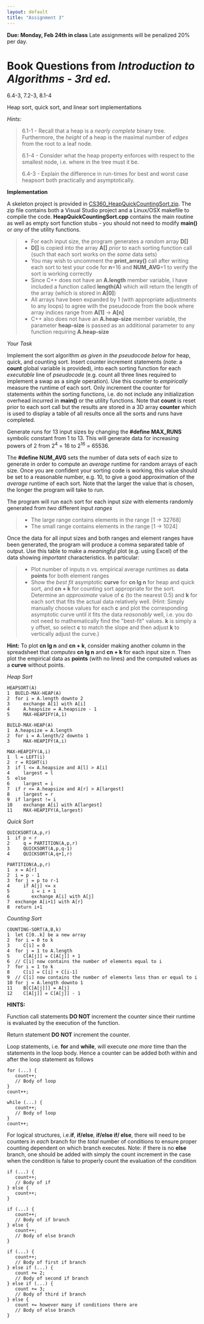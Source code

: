 ```yaml
---
layout: default
title: "Assignment 3"
---
```


**Due: Monday, Feb 24th in class** Late assignments will be penalized 20% per day.

Book Questions from *Introduction to Algorithms - 3rd ed.*
==========================================================

6.4-3, 7.2-3, 8.1-4

Heap sort, quick sort, and linear sort implementations

*Hints:*

> 6.1-1 - Recall that a heap is a *nearly complete* binary tree. Furthermore, the *height* of a heap is the maximal number of *edges* from the root to a leaf node.
>
> 6.1-4 - Consider what the heap property enforces with respect to the smallest node, i.e. where in the tree must it be.
>
> 6.4-3 - Explain the difference in run-times for best and worst case heapsort both practically and asymptotically.

**Implementation**

A skeleton project is provided in [CS360\_HeapQuickCountingSort.zip](../assign/src/CS360_HeapQuickCountingSort.zip). The zip file contains both a Visual Studio project and a Linux/OSX makefile to compile the code. **HeapQuickCountingSort.cpp** contains the main routine as well as empty sort function stubs - you should not need to modify **main()** or *any* of the utility functions.

> -   For each input size, the program generates a *random* array **D[]**
> -   **D[]** is copied into the array **A[]** *prior* to each sorting function call (such that each sort works on the *same* data sets)
> -   You may wish to uncomment the **print\_array()** call after writing each sort to test your code for **n**=16 and **NUM\_AVG**=1 to verify the sort is working correctly
> -   Since C++ does not have an **A.length** member variable, I have included a function called **length(A)** which will return the length of the array (which is stored in **A[0]**)
> -   All arrays have been expanded by 1 (with appropriate adjustments to any loops) to agree with the pseudocode from the book where array indices range from **A[1]** -\> **A[n]**
> -   C++ also does not have an **A.heap-size** member variable, the parameter **heap-size** is passed as an additional parameter to any function requiring **A.heap-size**

*Your Task*

Implement the sort algorithm *as given in the pseudocode below* for heap, quick, and counting sort. Insert counter increment statements (note: a **count** global variable is provided), into each sorting function for each *executable* line of *pseudocode* (e.g. count all three lines required to implement a swap as a *single* operation). Use this counter to *empirically* measure the runtime of each sort. Only increment the counter for statements *within* the sorting functions, i.e. do not include any initialization overhead incurred in **main()** or the utility functions. Note that **count** is reset prior to each sort call but the results are stored in a 3D array **counter** which is used to display a table of all results once all the sorts and runs have completed.

Generate runs for 13 input sizes by changing the **\#define MAX\_RUNS** symbolic constant from 1 to 13. This will generate data for increasing powers of 2 from 2<sup>4</sup> = 16 to 2<sup>16</sup> = 65536.

The **\#define NUM\_AVG** sets the number of data sets of each size to generate in order to compute an *average* runtime for random arrays of each size. Once you are confident your sorting code is working, this value should be set to a reasonable number, e.g. 10, to give a good approximation of the *average* runtime of each sort. Note that the larger the value that is chosen, the longer the program will take to run.

The program will run each sort for each input *size* with elements randomly generated from *two* different input *ranges* 

> -   The large range contains elements in the range [1 -\> 32768]
> -   The small range contains elements in the range [1 -\> 1024]

Once the data for all input sizes and both ranges and element ranges have been generated, the program will produce a comma separated table of output. Use this table to make a *meaningful* plot (e.g. using Excel) of the data showing *important* characteristics. In particular:

> -   Plot number of inputs *n* vs. empirical average runtimes as **data points** for both element ranges
> -   Show the *best fit* asymptotic **curve** for **cn lg n** for heap and quick sort, and **cn + k** for counting sort appropriate for the sort. Determine an *approximate* value of **c** (to the nearest 0.5) and  **k** for each sort that fits the actual data relatively well. (Hint: Simply manually choose values for each **c** and plot the corresponding asymptotic curve until it fits the data *reasonably* well, i.e. you do not need to mathematically find the "best-fit" values. **k** is simply a y offset, so select **c** to match the slope and then adjust **k** to vertically adjust the curve.)

**Hint:** To plot **cn lg n** and **cn + k**, consider making another column in the spreadsheet that *computes* **cn lg n** and **cn + k** for each input size *n*. Then plot the empirical data as **points** (with no lines) and the computed values as a **curve** without points.

*Heap Sort*

    HEAPSORT(A)
    1  BUILD-MAX-HEAP(A)
    2  for i = A.length downto 2
    3     exchange A[1] with A[i]
    4     A.heapsize = A.heapsize - 1
    5     MAX-HEAPIFY(A,1)

    BUILD-MAX-HEAP(A)
    1  A.heapsize = A.length
    2  for i = A.length/2 downto 1
    3     MAX-HEAPIFY(A,i)

    MAX-HEAPIFY(A,i)
    1  l = LEFT(i)
    2  r = RIGHT(i)
    3  if l <= A.heapsize and A[l] > A[i]
    4     largest = l
    5  else
    6     largest = i
    7  if r <= A.heapsize and A[r] > A[largest]
    8     largest = r
    9  if largest != i
    10    exchange A[i] with A[largest]
    11    MAX-HEAPIFY(A,largest)
	
*Quick Sort*

    QUICKSORT(A,p,r)
    1  if p < r
    2     q = PARTITION(A,p,r)
    3     QUICKSORT(A,p,q-1)
    4     QUICKSORT(A,q+1,r)
    
    PARTITION(A,p,r)
    1  x = A[r]
    2  i = p - 1
    3  for j = p to r-1
    4     if A[j] <= x
    5        i = i + 1
    6        exchange A[i] with A[j]
    7  exchange A[i+1] with A[r]
    8  return i+1

*Counting Sort*

    COUNTING-SORT(A,B,k)
    1  let C[0..k] be a new array
    2  for i = 0 to k
    3     C[i] = 0
    4  for j = 1 to A.length
    5     C[A[j]] = C[A[j]] + 1
    6  // C[i] now contains the number of elements equal to i
    7  for i = 1 to k
    8     C[i] = C[i] + C[i-1]
    9  // C[i] now contains the number of elements less than or equal to i
    10 for j = A.length downto 1
    11    B[C[A[j]]] = A[j]
    12    C[A[j]] = C[A[j]] - 1

**HINTS:**

Function call statements **DO NOT** increment the counter since their runtime is evaluated by the execution of the function.

Return statement **DO NOT** increment the counter.

Loop statements, i.e. **for** and **while**, will execute *one more* time than the statements in the loop body. Hence a counter can be added both within and after the loop statement as follows

    for (...) {
       count++;
       // Body of loop
    }
    count++;
    
    while (...) {
       count++;
       // Body of loop
    }
    count++;
        
For logical structures, i.e.**if**, **if/else**, **if/else if/ else**, there will need to be counters in *each* branch for the *total* number of conditions to ensure proper counting dependent on which branch executes. Note: if there is no **else** branch, one should be added with simply the count increment in the case when the condition is false to properly count the evaluation of the condition 

    if (...) {
       count++;
       // Body of if
    } else {
       count++;
    }
    
    if (...) {
       count++;
       // Body of if branch
    } else {
       count++;
       // Body of else branch
    }

    if (...) {
       count++;
       // Body of first if branch
    } else if (...) {
       count += 2;
       // Body of second if branch
    } else if (...) {
       count += 3;
       // Body of third if branch
    } else {
       count += however many if conditions there are
       // Body of else branch
    }
